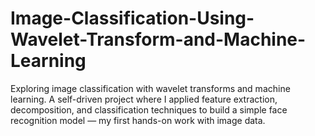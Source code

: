 # Image-Classification-Using-Wavelet-Transform-and-Machine-Learning
Exploring image classification with wavelet transforms and machine learning. A self-driven project where I applied feature extraction, decomposition, and classification techniques to build a simple face recognition model — my first hands-on work with image data.
